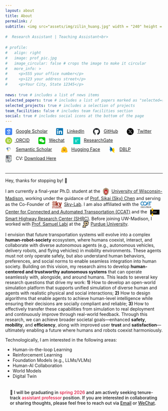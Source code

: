```yaml
---
layout: about
title: About
permalink: /
subtitle: <img src="assets/img/zilin_huang.jpg" width = "240" height = "240" align=right style="box-shadow:5px 5px 15px#888888;"/> <img src="assets/img/chinese_zilin_huang.png" width = "170" height = "50" /> <p>Ph.D. Candidate <br>​Department of Civil and Environmental Engineering <br> University of Wisconsin-Madison <br> Office:&nbsp;Engineering Centers Building 1066 <br> Email:&nbsp;<a href="mailto:zilin.huang@wisc.edu">zilin.huang@wisc.edu</a></p>

#  Research Assistant | Teaching Assistant<br>

# profile:
#   align: right
#   image: prof_pic.jpg
#   image_circular: false # crops the image to make it circular
#   more_info: >
#     <p>555 your office number</p>
#     <p>123 your address street</p>
#     <p>Your City, State 12345</p>

news: true # includes a list of news items
selected_papers: true # includes a list of papers marked as "selected={true}"
selected_projects: true # includes a selection of projects
team_facilities: false # includes team facilities section
social: true # includes social icons at the bottom of the page
---
```


<div style="margin-bottom: 2em;">
  <ul style="list-style-type: none; padding-left: 0; display: flex; flex-wrap: wrap; column-gap: 2em;">
    <li style="margin-bottom: 0.5em;"><img src="assets/img/icon/GoogleScholar-icon.png" width="22" height="22" style="vertical-align: middle; margin-right: 8px;"/> <a href="https://scholar.google.com/citations?user=RgO7ppoAAAAJ&hl=en">Google Scholar</a></li>
    <li style="margin-bottom: 0.5em;"><img src="assets/img/icon/LinkedIn-icon.png" width="22" height="22" style="vertical-align: middle; margin-right: 8px;"/> <a href="https://www.linkedin.com/in/zilin-huang/">LinkedIn</a></li>
    <li style="margin-bottom: 0.5em;"><img src="assets/img/icon/GitHub-icon.png" width="22" height="22" style="vertical-align: middle; margin-right: 8px;"/> <a href="https://github.com/zilin-huang">GitHub</a></li>
    <li style="margin-bottom: 0.5em;"><img src="assets/img/icon/Twitter-icon.png" width="22" height="22" style="vertical-align: middle; margin-right: 8px;"/>  <a href="https://x.com/Zilin_Huang_UWM">Twitter</a></li>
    <li style="margin-bottom: 0.5em;"><img src="assets/img/icon/ORCID-icon.png" width="22" height="22" style="vertical-align: middle; margin-right: 8px;"/><a href="https://orcid.org/0000-0003-3754-4821"> ORCID</a></li>
    <li style="margin-bottom: 0.5em;"><img src="assets/img/icon/weixin-icon.png" width="22" height="22" style="vertical-align: middle; margin-right: 8px;"/> <a href="assets/img/icon/Wechat.jpg">Wechat</a></li>
    <li style="margin-bottom: 0.5em;"><img src="assets/img/icon/ResearchGate-icon.jpg" width="22" height="22" style="vertical-align: middle; margin-right: 8px;"/> <a href="https://www.researchgate.net/profile/Zilin-Huang-8">ResearchGate</a></li>
    <li style="margin-bottom: 0.5em;"><img src="assets/img/icon/Semantic_scholar-icon.png" width="22" height="22" style="vertical-align: middle; margin-right: 8px;"/> <a href="https://www.semanticscholar.org/author/Zilin-Huang/2278457018">Semantic Scholar</a></li>
    <li style="margin-bottom: 0.5em;"><img src="assets/img/icon/huggingface-icon.png" width="22" height="22" style="vertical-align: middle; margin-right: 8px;"/> <a href="https://huggingface.co/zilinhuang">Hugging Face</a></li>
    <!-- <li style="margin-bottom: 0.5em;"><img src="assets/img/icon/youtube-icon.png" width="22" height="22" style="vertical-align: middle; margin-right: 8px;"/> <a href="https://www.youtube.com/@zilin-huang">YouTube</a></li>
    <li style="margin-bottom: 0.5em;"><img src="assets/img/icon/Bilibili-icon.png" width="22" height="22" style="vertical-align: middle; margin-right: 8px;"/> <a href="https://space.bilibili.com/285270054">Bilibili</a></li>
    <li style="margin-bottom: 0.5em;"><img src="assets/img/icon/zhihu-icon.png" width="22" height="22" style="vertical-align: middle; margin-right: 8px;"/> <a href="https://www.zhihu.com/people/huang-zi-lin-10">Zhihu</a></li> -->
    <li style="margin-bottom: 0.5em;"><img src="assets/img/icon/dblp-icon.png" width="22" height="22" style="vertical-align: middle; margin-right: 8px;"/> <a href="https://dblp.org/pid/267/6301.html">DBLP</a></li>
    <li style="margin-bottom: 0.5em;"><img src="assets/img/icon/CV-icon.png" width="22" height="22" style="vertical-align: middle; margin-right: 8px;"/> CV: <a href="https://zilin-huang.github.io">Download Here</a></li>
  </ul>
</div>

---
Hey, thanks for stopping by! :wave:

I am currently a final-year Ph.D. student at the <img src="assets/img/uwmadison-logo.png" width="24" height="26" style="vertical-align: middle; margin: 0 2px;"/> <a href="https://www.wisc.edu/" target="_blank">University of Wisconsin-Madison</a>, working under the guidance of [Prof. Sikai (Sky) Chen](https://directory.engr.wisc.edu/cee/Faculty/Chen_Sikai/) and serving as the Co-Founder of <img src="assets/img/sky-lab-logo-red.jpg" width="35" height="24" style="vertical-align: middle; margin: 0 2px; border-radius: 3px;"/> [Sky-Lab](https://sky-lab-uw.github.io/). I am also affiliated with the <img src="assets/img/sponsors/CCAT.png" width="35" height="20" style="vertical-align: middle; margin: 0 2px;"/> [Center for Connected and Automated Transportation (CCAT)](https://ccat.umtri.umich.edu/?_ga=2.3994608.1136169267.1672760509-568050463.1668408267) and the <img src="assets/img/SHRC-logo.jpg" width="35" height="24" style="vertical-align: middle; margin: 0 2px;"/> [Smart Highway Research Center (SHRC)](https://uwmarc.wisc.edu/). Before joining UW-Madison, I worked with [Prof. Samuel Labi](https://engineering.purdue.edu/CE/People/ptProfile?resource_id=2416) at the <img src="assets/img/Purdue-logo.png" width="20" height="20" style="vertical-align: middle; margin: 0 2px;"/> <a href="https://www.purdue.edu/" target="_blank">Purdue University</a>. 

I envision that future transportation systems will evolve into a complex <b>human-robot-society</b> ecosystem, where humans coexist, interact, and collaborate with diverse autonomous agents (e.g., autonomous vehicles, delivery robots, and flying vehicles) in mobility environments. These agents must not only operate safely, but also understand human behaviors, preferences, and social norms to enable seamless integration into human society. Building on this vision, my research aims to develop <b>human-centered and trustworthy autonomous systems</b> that can operate seamlessly with, alongside, and around humans. This leads to several key research questions that drive my work: <b>1)</b> How to develop an open-world simulation platform that supports unified simulation of diverse human and agents with realistic physical and social interactions; <b>2)</b> How to design algorithms that enable agents to achieve human-level intelligence while ensuring their decisions are socially compliant and reliable; <b>3)</b> How to effectively transfer these capabilities from simulation to real deployment and continuously improve through real-world feedback. Through this research, we can achieve broader societal goals—enhanced <b>safety</b>, <b>mobility</b>, and <b>efficiency</b>, along with improved user <b>trust</b> and <b>satisfaction</b>—ultimately enabling a future where humans and robots coexist harmoniously.

Technologically, I am interested in the following areas:
<div> 
  <ul>
  <!-- <li>Autonomous Vehicles / Robots</li> -->
  <li>Human-in-the-loop Learning</li>
  <li>Reinforcement Learning</li>
  <li>Foundation Models (e.g., LLMs/VLMs)</li>
  <li>Human-AI Collaboration</li> 
  <li>World Models</li>
  <li>Digital Twin</li>
  </ul>
</div>

<!-- <p style="color: var(--global-theme-color); font-style: italic;">Please feel free to reach out to me for potential research collaboration!</p> -->

<div style="background-color: rgba(var(--global-theme-color-rgb), 0.1); border-left: 4px solid var(--global-theme-color); padding: 15px; border-radius: 5px; margin: 20px 0;">
  <p style="margin: 0; font-weight: 500;">🔔 I will be graduating in <span style="color: #DC143C;">spring 2026</span> and am actively seeking tenure-track <span style="color: #DC143C;">assistant professor</span> position. If you are interested in collaborating or sharing thoughts, please feel free to reach out via <a href="mailto:zilin.huang@wisc.edu">Email</a> or <a href="assets/img/icon/Wechat.jpg">WeChat</a>.</p>
</div>

<!-- The ultimate goal of my research is to develop <b>Human-centered</b>, <b>Trustworthy</b>, and <b>Interactive</b> autonomous embodied agents that can perceive, understand, and reason about complex transportation environments; safely interact and collaborate with road users; and efficiently coordinate with other intelligent agents so that they can benefit society in daily life by enhancing travel <b>Safety</b>, <b>Mobility</b>, <b>Efficiency</b>, and <b>Sustainability</b>.<br />  -->

